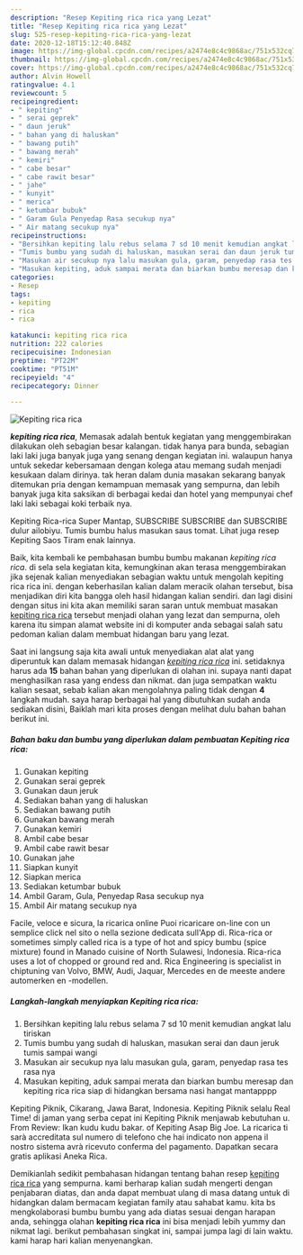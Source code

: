 ```yaml
---
description: "Resep Kepiting rica rica yang Lezat"
title: "Resep Kepiting rica rica yang Lezat"
slug: 525-resep-kepiting-rica-rica-yang-lezat
date: 2020-12-18T15:12:40.848Z
image: https://img-global.cpcdn.com/recipes/a2474e8c4c9868ac/751x532cq70/kepiting-rica-rica-foto-resep-utama.jpg
thumbnail: https://img-global.cpcdn.com/recipes/a2474e8c4c9868ac/751x532cq70/kepiting-rica-rica-foto-resep-utama.jpg
cover: https://img-global.cpcdn.com/recipes/a2474e8c4c9868ac/751x532cq70/kepiting-rica-rica-foto-resep-utama.jpg
author: Alvin Howell
ratingvalue: 4.1
reviewcount: 5
recipeingredient:
- " kepiting"
- " serai geprek"
- " daun jeruk"
- " bahan yang di haluskan"
- " bawang putih"
- " bawang merah"
- " kemiri"
- " cabe besar"
- " cabe rawit besar"
- " jahe"
- " kunyit"
- " merica"
- " ketumbar bubuk"
- " Garam Gula Penyedap Rasa secukup nya"
- " Air matang secukup nya"
recipeinstructions:
- "Bersihkan kepiting lalu rebus selama 7 sd 10 menit kemudian angkat lalu tiriskan"
- "Tumis bumbu yang sudah di haluskan, masukan serai dan daun jeruk tumis sampai wangi"
- "Masukan air secukup nya lalu masukan gula, garam, penyedap rasa tes rasa nya"
- "Masukan kepiting, aduk sampai merata dan biarkan bumbu meresap dan kepiting rica rica siap di hidangkan bersama nasi hangat mantapppp"
categories:
- Resep
tags:
- kepiting
- rica
- rica

katakunci: kepiting rica rica 
nutrition: 222 calories
recipecuisine: Indonesian
preptime: "PT22M"
cooktime: "PT51M"
recipeyield: "4"
recipecategory: Dinner

---
```



![Kepiting rica rica](https://img-global.cpcdn.com/recipes/a2474e8c4c9868ac/751x532cq70/kepiting-rica-rica-foto-resep-utama.jpg)

<b><i>kepiting rica rica</i></b>, Memasak adalah bentuk kegiatan yang menggembirakan dilakukan oleh sebagian besar kalangan. tidak hanya para bunda, sebagian laki laki juga banyak juga yang senang dengan kegiatan ini. walaupun hanya untuk sekedar kebersamaan dengan kolega atau memang sudah menjadi kesukaan dalam dirinya. tak heran dalam dunia masakan sekarang banyak ditemukan pria dengan kemampuan memasak yang sempurna, dan lebih banyak juga kita saksikan di berbagai kedai dan hotel yang mempunyai chef laki laki sebagai koki terbaik nya.

Kepiting Rica-rica Super Mantap, SUBSCRIBE SUBSCRIBE dan SUBSCRIBE dulur ailobiyu. Tumis bumbu halus masukan saus tomat. Lihat juga resep Kepiting Saos Tiram enak lainnya.

Baik, kita kembali ke pembahasan bumbu bumbu makanan <i>kepiting rica rica</i>. di sela sela kegiatan kita, kemungkinan akan terasa menggembirakan jika sejenak kalian menyediakan sebagian waktu untuk mengolah kepiting rica rica ini. dengan keberhasilan kalian dalam meracik olahan tersebut, bisa menjadikan diri kita bangga oleh hasil hidangan kalian sendiri. dan lagi disini dengan situs ini kita akan memiliki saran saran untuk membuat masakan <u>kepiting rica rica</u> tersebut menjadi olahan yang lezat dan sempurna, oleh karena itu simpan alamat website ini di komputer anda sebagai salah satu pedoman kalian dalam membuat hidangan baru yang lezat.


Saat ini langsung saja kita awali untuk menyediakan alat alat yang diperuntuk kan dalam memasak hidangan <u><i>kepiting rica rica</i></u> ini. setidaknya harus ada <b>15</b> bahan bahan yang diperlukan di olahan ini. supaya nanti dapat menghasilkan rasa yang endess dan nikmat. dan juga sempatkan waktu kalian sesaat, sebab kalian akan mengolahnya paling tidak dengan <b>4</b> langkah mudah. saya harap berbagai hal yang dibutuhkan sudah anda sediakan disini, Baiklah mari kita proses dengan melihat dulu bahan bahan berikut ini.

<!--inarticleads1-->

##### Bahan baku dan bumbu yang diperlukan dalam pembuatan Kepiting rica rica:

1. Gunakan  kepiting
1. Gunakan  serai geprek
1. Gunakan  daun jeruk
1. Sediakan  bahan yang di haluskan
1. Sediakan  bawang putih
1. Gunakan  bawang merah
1. Gunakan  kemiri
1. Ambil  cabe besar
1. Ambil  cabe rawit besar
1. Gunakan  jahe
1. Siapkan  kunyit
1. Siapkan  merica
1. Sediakan  ketumbar bubuk
1. Ambil  Garam, Gula, Penyedap Rasa secukup nya
1. Ambil  Air matang secukup nya


Facile, veloce e sicura, la ricarica online Puoi ricaricare on-line con un semplice click nel sito o nella sezione dedicata sull&#39;App di. Rica-rica or sometimes simply called rica is a type of hot and spicy bumbu (spice mixture) found in Manado cuisine of North Sulawesi, Indonesia. Rica-rica uses a lot of chopped or ground red and. Rica Engineering is specialist in chiptuning van Volvo, BMW, Audi, Jaquar, Mercedes en de meeste andere automerken en -modellen. 

<!--inarticleads2-->

##### Langkah-langkah menyiapkan Kepiting rica rica:

1. Bersihkan kepiting lalu rebus selama 7 sd 10 menit kemudian angkat lalu tiriskan
1. Tumis bumbu yang sudah di haluskan, masukan serai dan daun jeruk tumis sampai wangi
1. Masukan air secukup nya lalu masukan gula, garam, penyedap rasa tes rasa nya
1. Masukan kepiting, aduk sampai merata dan biarkan bumbu meresap dan kepiting rica rica siap di hidangkan bersama nasi hangat mantapppp


Kepiting Piknik, Cikarang, Jawa Barat, Indonesia. Kepiting Piknik selalu Real Time! di jaman yang serba cepat ini Kepiting Piknik menjawab kebutuhan u. From Review: Ikan kudu kudu bakar. of Kepiting Asap Big Joe. La ricarica ti sarà accreditata sul numero di telefono che hai indicato non appena il nostro sistema avrà ricevuto conferma del pagamento. Dapatkan secara gratis aplikasi Aneka Rica. 

Demikianlah sedikit pembahasan hidangan tentang bahan resep <u>kepiting rica rica</u> yang sempurna. kami berharap kalian sudah mengerti dengan penjabaran diatas, dan anda dapat membuat ulang di masa datang untuk di hidangkan dalam bermacam kegiatan family atau sahabat kamu. kita bs mengkolaborasi bumbu bumbu yang ada diatas sesuai dengan harapan anda, sehingga olahan <b>kepiting rica rica</b> ini bisa menjadi lebih yummy dan nikmat lagi. berikut pembahasan singkat ini, sampai jumpa lagi di lain waktu. kami harap hari kalian menyenangkan.
